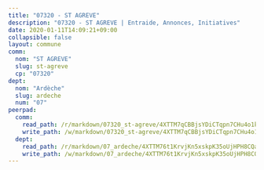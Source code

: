 ```yaml
---
title: "07320 - ST AGREVE"
description: "07320 - ST AGREVE | Entraide, Annonces, Initiatives"
date: 2020-01-11T14:09:21+09:00
collapsible: false
layout: commune
comm:
  nom: "ST AGREVE"
  slug: st-agreve
  cp: "07320"
dept:
  nom: "Ardèche"
  slug: ardeche
  num: "07"
peerpad:
  comm:
    read_path: /r/markdown/07320_st-agreve/4XTTM7qCBBjsYDiCTqpn7CHu4o1kJiQ2WaqJDovC2vK5D3mrY
    write_path: /w/markdown/07320_st-agreve/4XTTM7qCBBjsYDiCTqpn7CHu4o1kJiQ2WaqJDovC2vK5D3mrY-K3TgUeXqZAZ9Yko8vdtA2E4eUs7iixXMW5mESUp1MCUCac4e3Rr3Cij2rhYjUESDNRF3Q5du9ZmsNfHcSZCYXPLTSPNPHkDaTKJtXpj2yqt612dBLqrH3SFtd6G2P595pomxkAEU
  dept:
    read_path: /r/markdown/07_ardeche/4XTTM76t1KrvjKn5xskpK35oUjHPH8CQaLdMsC4TVbgaVPp9H
    write_path: /w/markdown/07_ardeche/4XTTM76t1KrvjKn5xskpK35oUjHPH8CQaLdMsC4TVbgaVPp9H-K3TgTz6XqMtb1TG26LozWQGWzYCmeEroVRKKCBntm7SADEzfC88gC5qx4GzHEVb3Y3CHH1FRtgCq45v9wokwFBFS6YysdmDNnD29f5C4C6FuF2ZpCUFJZY3XzmFx1kWscUwpw6qR
---
```


